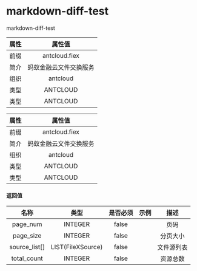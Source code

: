 # markdown-diff-test
markdown-diff-test

| 属性  |      属性值       |
|:---:|:--------------:|
| 前缀  | antcloud.fiex |
| 简介  |  蚂蚁金融云文件交换服务   |
| 组织  |    antcloud    |
| 类型  |    ANTCLOUD    |
| 类型  |    ANTCLOUD    |



| 属性  |      属性值       |
|:---:|:--------------:|
| 前缀  | antcloud.fiex |
| 简介  |  蚂蚁金融云文件交换服务   |
| 组织  |    antcloud    |
| 类型  |    ANTCLOUD    |
| 类型  |    ANTCLOUD    |

#### 返回值
|      名称       |        类型         | 是否必须  | 示例  |  描述   |
|:-------------:|:-----------------:|:-----:|:---:|:-----:|
|   page_num    |      INTEGER      | false |     |  页码   |
|   page_size   |      INTEGER      | false |     | 分页大小  |
| source_list[] | LIST(FileXSource) | false |     | 文件源列表 |
|  total_count  |      INTEGER      | false |     | 资源总数  |

